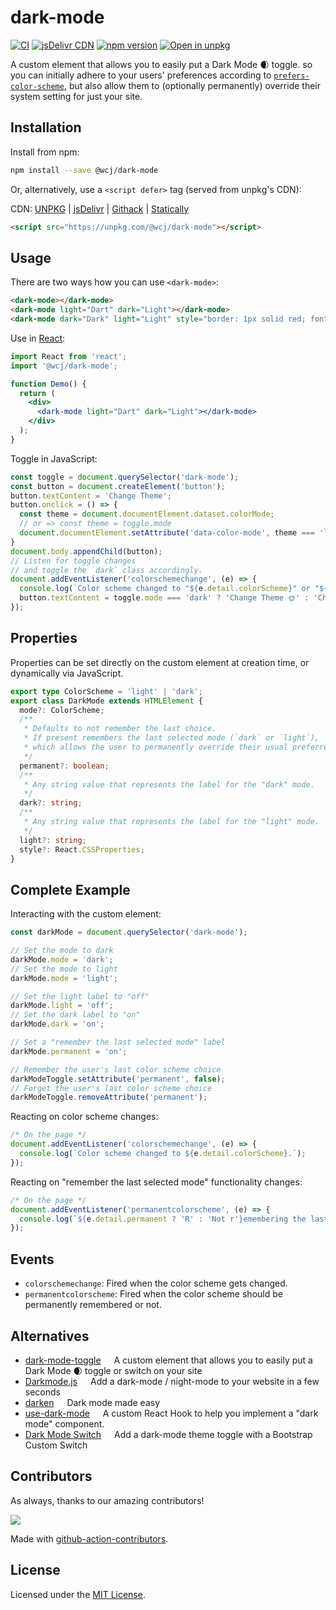 dark-mode
===

[![CI](https://github.com/jaywcjlove/dark-mode/actions/workflows/ci.yml/badge.svg)](https://github.com/jaywcjlove/dark-mode/actions/workflows/ci.yml)
[![jsDelivr CDN](https://data.jsdelivr.com/v1/package/npm/@wcj/dark-mode/badge?style=rounded)](https://www.jsdelivr.com/package/npm/@wcj/dark-mode)
[![npm version](https://img.shields.io/npm/v/@wcj/dark-mode.svg)](https://www.npmjs.com/package/@wcj/dark-mode)
[![Open in unpkg](https://img.shields.io/badge/Open%20in-unpkg-blue)](https://uiwjs.github.io/npm-unpkg/#/pkg/@wcj/dark-mode/file/README.md)

A custom element that allows you to easily put a Dark Mode 🌒 toggle. so you can initially adhere to your users' preferences according to [`prefers-color-scheme`](https://drafts.csswg.org/mediaqueries-5/#prefers-color-scheme), but also allow them to (optionally permanently) override their system setting for just your site.

## Installation

Install from npm:

```bash
npm install --save @wcj/dark-mode
```

Or, alternatively, use a `<script defer>` tag (served from unpkg's CDN):

CDN: [UNPKG](https://unpkg.com/@wcj/dark-mode/dist/) | [jsDelivr](https://cdn.jsdelivr.net/npm/@wcj/dark-mode/) | [Githack](https://raw.githack.com/jaywcjlove/dark-mode/gh-pages/dark-mode.min.js) | [Statically](https://cdn.statically.io/gh/jaywcjlove/dark-mode/gh-pages/dark-mode.min.js)

```html
<script src="https://unpkg.com/@wcj/dark-mode"></script>
```

## Usage

There are two ways how you can use `<dark-mode>`:

```html
<dark-mode></dark-mode>
<dark-mode light="Dart" dark="Light"></dark-mode>
<dark-mode dark="Dark" light="Light" style="border: 1px solid red; font-size: 12px;"></dark-mode>
```

Use in [React](https://github.com/facebook/react):

```jsx
import React from 'react';
import '@wcj/dark-mode';

function Demo() {
  return (
    <div>
      <dark-mode light="Dart" dark="Light"></dark-mode>
    </div>
  );
}
```

Toggle in JavaScript: 

```js
const toggle = document.querySelector('dark-mode');
const button = document.createElement('button');
button.textContent = 'Change Theme';
button.onclick = () => {
  const theme = document.documentElement.dataset.colorMode;
  // or => const theme = toggle.mode
  document.documentElement.setAttribute('data-color-mode', theme === 'light' ? 'dark' : 'light');
}
document.body.appendChild(button);
// Listen for toggle changes
// and toggle the `dark` class accordingly.
document.addEventListener('colorschemechange', (e) => {
  console.log(`Color scheme changed to "${e.detail.colorScheme}" or "${toggle.mode}".`);
  button.textContent = toggle.mode === 'dark' ? 'Change Theme 🌞' : 'Change Theme 🌒';
});
```

## Properties

Properties can be set directly on the custom element at creation time, or dynamically via JavaScript.

```typescript
export type ColorScheme = 'light' | 'dark';
export class DarkMode extends HTMLElement {
  mode?: ColorScheme;
  /**
   * Defaults to not remember the last choice.
   * If present remembers the last selected mode (`dark` or `light`),
   * which allows the user to permanently override their usual preferred color scheme.
   */
  permanent?: boolean;
  /**
   * Any string value that represents the label for the "dark" mode.
   */
  dark?: string;
  /**
   * Any string value that represents the label for the "light" mode.
   */
  light?: string;
  style?: React.CSSProperties;
}
```

## Complete Example

Interacting with the custom element:

```js
const darkMode = document.querySelector('dark-mode');

// Set the mode to dark
darkMode.mode = 'dark';
// Set the mode to light
darkMode.mode = 'light';

// Set the light label to "off"
darkMode.light = 'off';
// Set the dark label to "on"
darkMode.dark = 'on';

// Set a "remember the last selected mode" label
darkMode.permanent = 'on';

// Remember the user's last color scheme choice
darkModeToggle.setAttribute('permanent', false);
// Forget the user's last color scheme choice
darkModeToggle.removeAttribute('permanent');
```

Reacting on color scheme changes:

```js
/* On the page */
document.addEventListener('colorschemechange', (e) => {
  console.log(`Color scheme changed to ${e.detail.colorScheme}.`);
});
```

Reacting on "remember the last selected mode" functionality changes:

```js
/* On the page */
document.addEventListener('permanentcolorscheme', (e) => {
  console.log(`${e.detail.permanent ? 'R' : 'Not r'}emembering the last selected mode.`);
});
```

## Events

- `colorschemechange`: Fired when the color scheme gets changed.
- `permanentcolorscheme`: Fired when the color scheme should be permanently remembered or not.

## Alternatives

- [dark-mode-toggle](https://github.com/GoogleChromeLabs/dark-mode-toggle) <img align="bottom" height="13" src="https://img.shields.io/github/stars/GoogleChromeLabs/dark-mode-toggle.svg?label=" /> A custom element that allows you to easily put a Dark Mode 🌒 toggle or switch on your site
- [Darkmode.js](https://github.com/sandoche/Darkmode.js) <img align="bottom" height="13" src="https://img.shields.io/github/stars/sandoche/Darkmode.js.svg?label=" /> Add a dark-mode / night-mode to your website in a few seconds
- [darken](https://github.com/ColinEspinas/darken) <img align="bottom" height="13" src="https://img.shields.io/github/stars/ColinEspinas/darken.svg?label=" /> Dark mode made easy
- [use-dark-mode](https://github.com/donavon/use-dark-mode) <img align="bottom" height="13" src="https://img.shields.io/github/stars/donavon/use-dark-mode.svg?label=" /> A custom React Hook to help you implement a "dark mode" component.
- [Dark Mode Switch](https://github.com/coliff/dark-mode-switch) <img align="bottom" height="13" src="https://img.shields.io/github/stars/coliff/dark-mode-switch.svg?label=" /> Add a dark-mode theme toggle with a Bootstrap Custom Switch

## Contributors

As always, thanks to our amazing contributors!

<a href="https://github.com/jaywcjlove/dark-mode/graphs/contributors">
  <img src="https://jaywcjlove.github.io/dark-mode/CONTRIBUTORS.svg" />
</a>

Made with [github-action-contributors](https://github.com/jaywcjlove/github-action-contributors).

## License

Licensed under the [MIT License](https://opensource.org/licenses/MIT).
